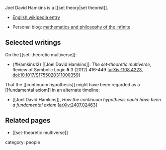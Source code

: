 
Joel David Hamkins is a [[set theory|set theorist]].

* [English wikipedia entry](https://en.wikipedia.org/wiki/Joel_David_Hamkins)

* Personal blog: [mathematics and philosophy of the infinite](http://jdh.hamkins.org/)

## Selected writings

On the [[set-theoretic multiverse]]:

* {#Hamkins12} [[Joel David Hamkins]]: *The set-theoretic multiverse*, Review of Symbolic Logic **5** 3 (2012) 416-449 &lbrack;[arXiv:1108.4223](https://arxiv.org/abs/1108.4223), [doi:10.1017/S1755020311000359](https://doi.org/10.1017/S1755020311000359)&rbrack;


That the [[continuum hypothesis]] might have been regarded as a [[fundamental axiom]] in an alternate timeline:

* [[Joel David Hamkins]], *How the continuum hypothesis could have been a fundamental axiom* &lbrack;[arXiv:2407.02463](https://arxiv.org/abs/2407.02463)&rbrack;

## Related pages

* [[set-theoretic multiverse]]

category: people
